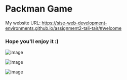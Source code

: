 # Packman Game
 
 My website URL:
 https://sise-web-development-environments.github.io/assignment2-tali-tair/#welcome


### Hope you'll enjoy it :)

![image](https://user-images.githubusercontent.com/49098945/111481505-b25a1380-873b-11eb-919a-adf85311b911.png)

![image](https://user-images.githubusercontent.com/49098945/111482167-4e841a80-873c-11eb-9b0d-af2a73cd50be.png)

![image](https://user-images.githubusercontent.com/49098945/111482268-68bdf880-873c-11eb-9939-e7c56b93e1f6.png)
